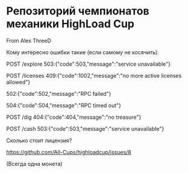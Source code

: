 # Репозиторий чемпионатов механики HighLoad Cup

From Alex ThreeD

Кому интересно ошибки такие (если самому не косячить):

POST /explore 503:{"code":503,"message":"service unavailable"}

POST /licenses 409:{"code":1002,"message":"no more active licenses allowed"}

 502:{"code":502,"message":"RPC failed"}
 
 504:{"code":504,"message":"RPC timed out"}
 
POST /dig 404:{"code":404,"message":"no treasure"}

POST /cash 503:{"code":503,"message":"service unavailable"}


Сколько стоит лицензия?

https://github.com/All-Cups/highloadcup/issues/8 

(Всегда одна монета)
